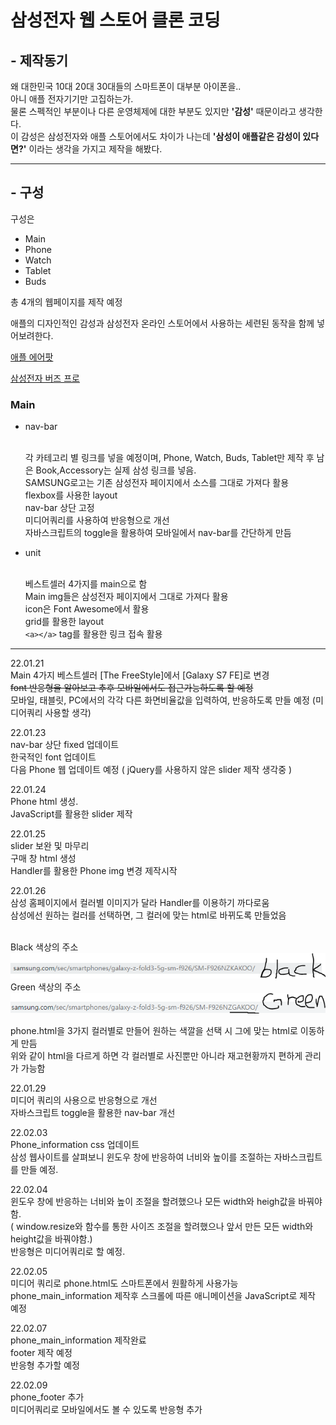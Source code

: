 <!-- Heading -->

# 삼성전자 웹 스토어 클론 코딩

## **- 제작동기**

왜 대한민국 10대 20대 30대들의 스마트폰이 대부분 아이폰을..
<br>아니 애플 전자기기만 고집하는가.
<br>물론 스펙적인 부분이나 다른 운영체제에 대한 부분도 있지만 **'감성'** 때문이라고 생각한다.
<br>이 감성은 삼성전자와 애플 스토어에서도 차이가 나는데 **'삼성이 애플같은 감성이 있다면?'** 이라는 생각을 가지고 제작을 해봤다.

<hr/>

## **- 구성**

구성은

<!-- Boolet list -->

- Main
- Phone
- Watch
- Tablet
- Buds

총 4개의 웹페이지를 제작 예정

<!-- Link -->

애플의 디자인적인 감성과 삼성전자 온라인 스토어에서 사용하는 세련된 동작을 함께 넣어보려한다.

[애플 에어팟](https://www.apple.com/kr/airpods-3rd-generation/)

[삼성전자 버즈 프로](https://www.samsung.com/sec/buds/galaxy-buds-pro-r190/SM-R190NZWAKOO/)

### Main

- nav-bar

  <br>각 카테고리 별 링크를 넣을 예정이며, Phone, Watch, Buds, Tablet만 제작 후 남은 Book,Accessory는 실제 삼성 링크를 넣음.
  <br>SAMSUNG로고는 기존 삼성전자 페이지에서 소스를 그대로 가져다 활용
  <br>flexbox를 사용한 layout
  <br>nav-bar 상단 고정
  <br>미디어쿼리를 사용하여 반응형으로 개선
  <br>자바스크립트의 toggle을 활용하여 모바일에서 nav-bar를 간단하게 만듬

- unit

  <br>베스트셀러 4가지를 main으로 함
  <br>Main img들은 삼성전자 페이지에서 그대로 가져다 활용
  <br>icon은 Font Awesome에서 활용
  <br>grid를 활용한 layout
  <br> `<a></a>` tag를 활용한 링크 접속 활용

---

22.01.21
<br>Main 4가지 베스트셀러 [The FreeStyle]에서 [Galaxy S7 FE]로 변경
<br>~~font 반응형을 알아보고 추후 모바일에서도 접근가능하도록 할 예정~~
<br>모바일, 태블릿, PC에서의 각각 다른 화면비율값을 입력하여, 반응하도록 만들 예정 (미디어쿼리 사용할 생각)

22.01.23
<br>nav-bar 상단 fixed 업데이트
<br>한국적인 font 업데이트
<br>다음 Phone 웹 업데이트 예정 ( jQuery를 사용하지 않은 slider 제작 생각중 )

22.01.24
<br>Phone html 생성.
<br>JavaScript를 활용한 slider 제작

22.01.25
<br>slider 보완 및 마무리
<br>구매 창 html 생성
<br>Handler를 활용한 Phone img 변경 제작시작

22.01.26
<br>삼성 홈페이지에서 컬러별 이미지가 달라 Handler를 이용하기 까다로움
<br>삼성에선 원하는 컬러를 선택하면, 그 컬러에 맞는 html로 바뀌도록 만들었음

<br>Black 색상의 주소
<br>![블랙색상 주소](img/readme_img/Fold3_black.PNG)
<br>Green 색상의 주소
<br>![그린색상 주소](img/readme_img/Fold3_Green.PNG)

phone.html을 3가지 컬러별로 만들어 원하는 색깔을 선택 시 그에 맞는 html로 이동하게 만듬
<br>위와 같이 html을 다르게 하면 각 컬러별로 사진뿐만 아니라 재고현황까지 편하게 관리가 가능함

22.01.29
<br>미디어 쿼리의 사용으로 반응형으로 개선
<br>자바스크립트 toggle을 활용한 nav-bar 개선

22.02.03
<br>Phone_information css 업데이트
<br>삼성 웹사이트를 살펴보니 윈도우 창에 반응하여 너비와 높이를 조절하는 자바스크립트를 만들 예정.

22.02.04
<br>윈도우 창에 반응하는 너비와 높이 조절을 할려했으나 모든 width와 heigh값을 바꿔야함.
<br>( window.resize와 함수를 통한 사이즈 조절을 할려했으나 앞서 만든 모든 width와 height값을 바꿔야함.)
<br>반응형은 미디어쿼리로 할 예정.

22.02.05
<br>미디어 쿼리로 phone.html도 스마트폰에서 원활하게 사용가능
<br>phone_main_information 제작후 스크롤에 따른 애니메이션을 JavaScript로 제작 예정

22.02.07
<br>phone_main_information 제작완료
<br>footer 제작 예정
<br>반응형 추가할 예정

22.02.09
<br>phone_footer 추가
<br>미디어쿼리로 모바일에서도 볼 수 있도록 반응형 추가
